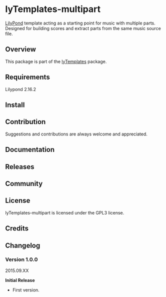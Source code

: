 # lyTemplates-multipart
[LilyPond](http://lilypond.org) template acting as a starting point for music
with multiple parts. Designed for building scores and extract parts from the
same music source file.

## Overview
This package is part of the [lyTemplates](https://github.com/brianclements/lyTemplates.git)
package.

## Requirements
Lilypond 2.16.2

## Install

## Contribution
Suggestions and contributions are always welcome and appreciated.

## Documentation

## Releases

## Community

## License
lyTemplates-multipart is licensed under the GPL3 license.

## Credits

## Changelog
### Version 1.0.0
2015.09.XX

**Initial Release**

* First version.
